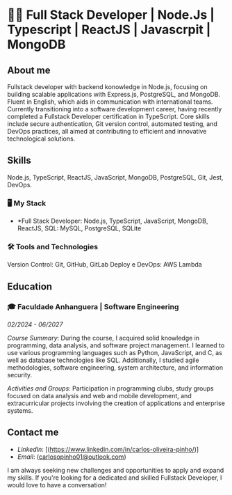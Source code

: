 # 👨‍💻 Full Stack Developer | Node.Js | Typescript | ReactJS | Javascrpit | MongoDB

## About me
Fullstack developer with backend konowledge in Node.js, focusing on building scalable applications with Express.js, PostgreSQL, and MongoDB. Fluent in English, which aids in communication with international teams. Currently transitioning into a software development career, having recently completed a Fullstack Developer certification in TypeScript. Core skills include secure authentication, Git version control, automated testing, and DevOps practices, all aimed at contributing to efficient and innovative technological solutions.

## Skills
Node.js, TypeScript, ReactJS, JavaScript, MongoDB, PostgreSQL, Git, Jest, DevOps.

### 🖥 My Stack
 - *Full Stack Developer: Node.js, TypeScript, JavaScript, MongoDB, ReactJS,
SQL: MySQL, PostgreSQL, SQLite


### 🛠 Tools and Technologies
Version Control: Git, GitHub, GitLab
Deploy e DevOps:  AWS Lambda


## Education
### 🎓 Faculdade Anhanguera | Software Engineering
*02/2024 - 06/2027*

*Course Summary*: During the course, I acquired solid knowledge in programming, data analysis, and software project management. I learned to use various programming languages such as Python, JavaScript, and C, as well as database technologies like SQL. Additionally, I studied agile methodologies, software engineering, system architecture, and information security.

*Activities and Groups*: Participation in programming clubs, study groups focused on data analysis and web and mobile development, and extracurricular projects involving the creation of applications and enterprise systems.

## Contact me
- *LinkedIn*: [(https://www.linkedin.com/in/carlos-oliveira-pinho/)]
- *Email*: (carlosopinho01@outlook.com)

I am always seeking new challenges and opportunities to apply and expand my skills. If you're looking for a dedicated and skilled Fullstack Developer, I would love to have a conversation!
